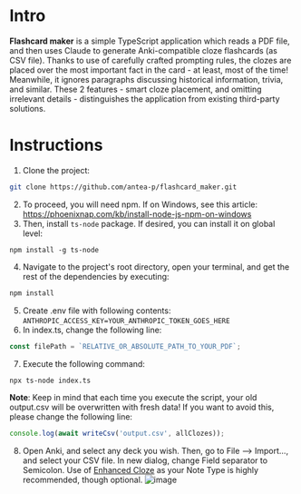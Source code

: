 # Intro 

**Flashcard maker** is a simple TypeScript application which reads a PDF file, and then uses Claude to generate Anki-compatible cloze flashcards (as CSV file). Thanks to use of carefully crafted prompting rules, the clozes are placed over the most important fact in the card - at least, most of the time! Meanwhile, it ignores paragraphs discussing historical information, trivia, and similar. These 2 features - smart cloze placement, and omitting irrelevant details - distinguishes the application from existing third-party solutions.

# Instructions
1. Clone the project:
```bash
git clone https://github.com/antea-p/flashcard_maker.git
```
2. To proceed, you will need npm. If on Windows, see this article: https://phoenixnap.com/kb/install-node-js-npm-on-windows
3. Then, install `ts-node` package. If desired, you can install it on global level: 
```
npm install -g ts-node 
```
4. Navigate to the project's root directory, open your terminal, and get the rest of the dependencies by executing:
```bash
npm install
```
5. Create .env file with following contents:
`ANTHROPIC_ACCESS_KEY=YOUR_ANTHROPIC_TOKEN_GOES_HERE`
6. In index.ts, change the following line:
```typescript
const filePath = `RELATIVE_OR_ABSOLUTE_PATH_TO_YOUR_PDF`;
```
7. Execute the following command:
```bash
npx ts-node index.ts
```

**Note**: Keep in mind that each time you execute the script, your old output.csv will be overwritten with fresh data! If you want to avoid this, please change the following line:
```typescript
console.log(await writeCsv('output.csv', allClozes));
```
8. Open Anki, and select any deck you wish. Then, go to File --> Import..., and select your CSV file. In new dialog, change Field separator to Semicolon. Use of [Enhanced Cloze](https://ankiweb.net/shared/info/1990296174) as your Note Type is highly recommended, though optional.
![image](https://github.com/antea-p/flashcard_maker/assets/147252486/cff21118-36a9-4fbc-aae2-1334da85e8a1)
